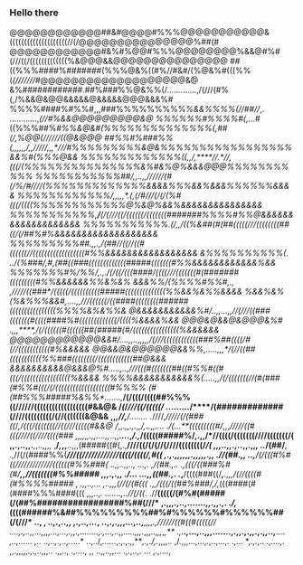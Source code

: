 ### Hello there

@@@@@@@@@@@@##&#@@@@#%%%@@@@@@@@@@@&((((((((((((((((((((//(/@@@@@@@@@@@@@@@%##(#
@@@@@@@@@@@@#&%#%@@#%%%@@@@@@@@%&&@#%#(///((/(((((((((((((%&@@@&&@@@@@@@@@@@@@@@
##((%%%####%#######(%%%@&%((#%//#&#/(%@&%#(((%%(*(///////#*@@@@@@@@@@@@@@@@@@@&@
&%############.##%###%%@&%%(/.............,/(///(#%(,/%&&@&@@&&&&&@&&&&&@@@&&&%#
%%%%####%#%%#,,,###%%%%%%%%%*%&&%%%%(//##//*,.  ............,*(//#%&&@@@@@@@@@&@
%%%%%%#%%%%#(,...*#((%%%##%#*%%&@&#***(%%%%%%%%%%%%%%(,*##(/**,%@@(//////((@&@@@
##%%#%###%%(,*,,,,,*/,*,//*/**//,,,*///#%%%%%%%%%&@&%%%%%%%%%%%%%%%%%&&%#(%%%@&&
%%%%%%%%%%%%%((,**,/,****/**/.*//,**(((/(%%%%%%%%%%%%%%%&%#&%@%&&&@@@%%%%%%%%%%%
%%%%%%%%%%%##/,,..*,***,//**////(#(/%/#////(%%%%%%%%%%%%%&&&&%%%&&%&&&%%%%%%&&&&
%%%%%%%%%%%%/,,,,,*.(,(/#**///(/(/(%#(((/((((%%%%%%%%%%%%@%&@%&&%&&&&&&&&&&&&&&&
%%%%%%%%%%%,****/****(/(/**//((/((((((/(((((((#######%%%%#%%@&&&&&&&&&&&&&&&&&&&
%%%%%%%%%%%*.*(/**,,/((%&##*(#(##(((((///((((((((##((/(/##%#%&&&&&&&&&&&&&&&&&&&
%%%%%%%%%##*.,,.,**/(##/*/*((//((#((((((//((((((((((((((((((#%%&&&&&&&&&&&&&&&&&
&%%%%%%%%%%(. ..**/(%###/,#,*(##((###(((((((((((((#####(((((((#%%&&&&&&&&&&&&%&&
%%%%%%%#%/%%/,.,.*/(/((/(((*####/((((///(((((((#(#######(((((((((#%%&&&&&&%%&%&%
&&&%%/(%%%%#%%#,.,* ,/////((###*/(((((/((((((((((#####((((((((((((((%%&&%&%%&&&&
%&&%&%(%&%%%&&#,....,,**///((((((/((####((((((((######((((((((((((((((%%%%&%&%%&
@&&&&&&&&&&&%#/..,,...,,*//(///((###(((((((#((((####%#(((((((((((((/((((%&&&&%&&
@@@&@&&@&@@@&%#* .,,,****,**/**(/((((((#((((((##(#####(#/((((((((((((((((%&&&&&&
@@@@@@@@@@@@&&#/....,,..,,,,,*/(///((((((((((((###%##((((/#(//(((((((((((#%&&&&&
@@&&@&@@@@@@&&%%,.....,,*,*/(**//((##(((((((((((%%###((((((((/((((((((((((##@&&&
&&&&&&&&&&@&&&@%#.....,..,**/*//(((#(((((((##((#%%#((#(((/(((((((((((((((((%&&&&
%%%%&&&&&&&&&&&%(*.....,,/(**/(((((((//(#(###(#%%#(((/(/(((((((((((((((((((#%%%%
(#(##%%%#####%&%%*.......**,*****/(/(((/((((##%%%((//////((((((((((((((((((#&&@&
/*(*/*///((/(((((/ .........*/****/(#############(//**//(((((((((/(//(((((((&@&&
,,*,******//,****/........ .*////,*/////(/(###((*/*,/(((/(((((((//((///(((((#&&@
/*,,.*,,.,.*,*,/,*..,,.... .*/(...**(((((((((#/*,,,*/////((#(((////((////((((###
,,,,*,*,.,,....,,*..,,**....,*/.,*/(((((#####%/,.,,/*//((((/(((((((////(((((((/(
,,.,..,,.**,,..,,,, ,**/*,*,,**..,,,(#####((#(,.,**////((/(/(//(////((((((((/*/(
,,,..,,.,.*.,,.,*,, ..*/(##/**, .,//(/(####%%(***///((////////////((((/((((/,#((
,.,.,,,,,,.,,,,,.,,  .//(##.,, ..,**/(/(((#%#((//**////****//*/////((((((#%%###(
..,,..,,.., ..*.,.   ,/(##.,.. .,*(((/((###%#(#/****,,*********//(((((((#%%#####
,,,.,.,, ./... ...*,*,((##.,.  .*,**/((((###((/***,**.,,,***/(//((((#(#%%%%#####
, .,,..,... ,..,,,(//(/(#(((  .,,*/(((/((##%###/***,/*,*(((####(#(####%%%####(((
,,,..,*. .......,..//(/((*. .//**(((((/(#%#(#####(/(##%#################%##(///*
,.,,*,.,..,.......,,.,,.,. ./,*((((######%&##%%%%%%%%%##%#%%%%%%#%%%%%%##(/(///*
.., , *..,.,..,, ,.,..,...*, ..,.,.,,,...,..,**,*,,,.,******//////((#((#(((((//*
..*..,.,*..,,...,,,,...,..*.,.,,.,........,.,...,*..,,*.....,,,.*,,,..,*,,*,*,**
.,.**.,...,..,,,.......,.,,.,.,,.,.,,..,**.... ,..,...... ,.. ..,..,.,..,.*....*
..,../,*.....*.,.,.,.,,***,.,./,.*,,,,.. ,/.,,,...,...,.,..,...,. .,... *,.,.,..
.,....,. ,,.,,,,,.,.,..,,,.. .,,.., .,...., ,, ..,,..,,... .,.,..,. ... ,.,....,
